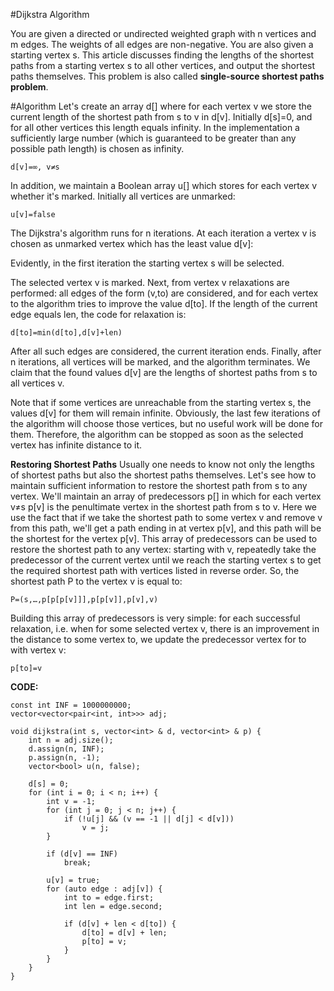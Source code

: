 #Dijkstra Algorithm

You are given a directed or undirected weighted graph with n vertices and m edges. The weights of all edges are non-negative. You are also given a starting vertex s. This article discusses finding the lengths of the shortest paths from a starting vertex s to all other vertices, and output the shortest paths themselves.
This problem is also called **single-source shortest paths problem**.

#Algorithm
Let's create an array d[] where for each vertex v we store the current length of the shortest path from s to v in d[v]. Initially d[s]=0, and for all other vertices this length equals infinity. In the implementation a sufficiently large number (which is guaranteed to be greater than any possible path length) is chosen as infinity.

```
d[v]=∞, v≠s
```
In addition, we maintain a Boolean array u[] which stores for each vertex v whether it's marked. Initially all vertices are unmarked:
```
u[v]=false
```
The Dijkstra's algorithm runs for n iterations. At each iteration a vertex v is chosen as unmarked vertex which has the least value d[v]:

Evidently, in the first iteration the starting vertex s will be selected.

The selected vertex v is marked. Next, from vertex v relaxations are performed: all edges of the form (v,to) are considered, and for each vertex to the algorithm tries to improve the value d[to]. If the length of the current edge equals len, the code for relaxation is:
```
d[to]=min(d[to],d[v]+len)
```
After all such edges are considered, the current iteration ends. Finally, after n iterations, all vertices will be marked, and the algorithm terminates. We claim that the found values d[v] are the lengths of shortest paths from s to all vertices v.

Note that if some vertices are unreachable from the starting vertex s, the values d[v] for them will remain infinite. Obviously, the last few iterations of the algorithm will choose those vertices, but no useful work will be done for them. Therefore, the algorithm can be stopped as soon as the selected vertex has infinite distance to it.

**Restoring Shortest Paths**
Usually one needs to know not only the lengths of shortest paths but also the shortest paths themselves. Let's see how to maintain sufficient information to restore the shortest path from s to any vertex. We'll maintain an array of predecessors p[] in which for each vertex v≠s p[v] is the penultimate vertex in the shortest path from s to v. Here we use the fact that if we take the shortest path to some vertex v and remove v from this path, we'll get a path ending in at vertex p[v], and this path will be the shortest for the vertex p[v]. This array of predecessors can be used to restore the shortest path to any vertex: starting with v, repeatedly take the predecessor of the current vertex until we reach the starting vertex s to get the required shortest path with vertices listed in reverse order. So, the shortest path P to the vertex v is equal to:

```
P=(s,…,p[p[p[v]]],p[p[v]],p[v],v)
```
Building this array of predecessors is very simple: for each successful relaxation, i.e. when for some selected vertex v, there is an improvement in the distance to some vertex to, we update the predecessor vertex for to with vertex v:

```
p[to]=v
```


**CODE:**
```
const int INF = 1000000000;
vector<vector<pair<int, int>>> adj;

void dijkstra(int s, vector<int> & d, vector<int> & p) {
    int n = adj.size();
    d.assign(n, INF);
    p.assign(n, -1);
    vector<bool> u(n, false);

    d[s] = 0;
    for (int i = 0; i < n; i++) {
        int v = -1;
        for (int j = 0; j < n; j++) {
            if (!u[j] && (v == -1 || d[j] < d[v]))
                v = j;
        }

        if (d[v] == INF)
            break;

        u[v] = true;
        for (auto edge : adj[v]) {
            int to = edge.first;
            int len = edge.second;

            if (d[v] + len < d[to]) {
                d[to] = d[v] + len;
                p[to] = v;
            }
        }
    }
}
```